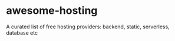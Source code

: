 # awesome-hosting
A curated list of free hosting providers: backend, static, serverless, database etc
